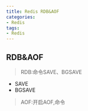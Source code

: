 ```yaml
---
title: Redis RDB&AOF
categories:
- Redis
tags: 
- Redis
---
```


## RDB&AOF

>RDB:命令SAVE、BGSAVE

* SAVE
* BGSAVE

>AOF:开启AOF,命令
